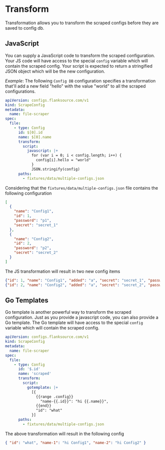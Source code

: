 # Transform

Transformation allows you to transform the scraped configs before they are saved to config db.

## JavaScript

You can supply a JavaScript code to transform the scraped configuration. Your JS code will have access to the special `config` variable which will contain the scraped config. Your script is expected to return a stringified JSON object which will be the new configuration.

_Example_: The following `Config DB` configuration specifies a transformation that'll add a new field "hello" with the value "world" to all the scraped configurations.

```yaml title="file-scraper.yaml"
apiVersion: configs.flanksource.com/v1
kind: ScrapeConfig
metadata:
  name: file-scraper
spec:
  file:
    - type: Config
      id: $[0].id
      name: $[0].name
      transform:
        script:
          javascript: |+
            for (var i = 0; i < config.length; i++) {
              config[i].hello = "world"
            }
            JSON.stringify(config)
      paths:
        - fixtures/data/multiple-configs.json
```

Considering that the `fixtures/data/multiple-configs.json` file contains the following configuration

```json
[
  {
    "name": "Config1",
    "id": 1,
    "password": "p1",
    "secret": "secret_1"
  },
  {
    "name": "Config2",
    "id": 2,
    "password": "p2",
    "secret": "secret_2"
  }
]
```

The JS transformation will result in two new config items

```json
{"id": 1, "name": "Config1", "added": "a", "secret": "secret_1", "password": "p1"}
{"id": 2, "name": "Config2", "added": "a", "secret": "secret_2", "password": "p2"}
```

## Go Templates

Go template is another powerful way to transform the scraped configuration. Just as you provide a javascript code, you can also provide a Go template. The Go template will have access to the special `config` variable which will contain the scraped config.

```yaml title="file-scraper.yaml"
apiVersion: configs.flanksource.com/v1
kind: ScrapeConfig
metadata:
  name: file-scraper
spec:
  file:
    - type: Config
      id: '$.id'
      name: 'scraped'
      transform:
        script:
          gotemplate: |+
            [{
              {{range .config}}
                "name-{{.id}}": "hi {{.name}}",
              {{end}}
              "id": "what"
            }]
      paths:
        - fixtures/data/multiple-configs.json
```

The above transformation will result in the following config

```json
{ "id": "what", "name-1": "hi Config1", "name-2": "hi Config2" }
```
